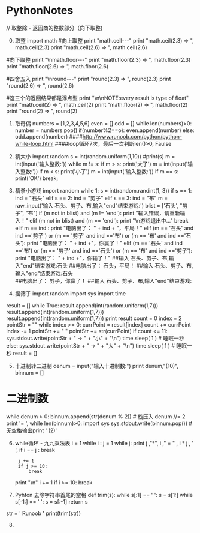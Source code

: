 # PythonNotes
//	取整除 - 返回商的整数部分（向下取整)

0. 取整
import math
#向上取整
        print "math.ceil---"
        print "math.ceil(2.3) => ", math.ceil(2.3)
        print "math.ceil(2.6) => ", math.ceil(2.6)

#向下取整
print "\nmath.floor---"
print "math.floor(2.3) => ", math.floor(2.3)
print "math.floor(2.6) => ", math.floor(2.6)

#四舍五入
print "\nround---"
print "round(2.3) => ", round(2.3)
print "round(2.6) => ", round(2.6)

#这三个的返回结果都是浮点型
print "\n\nNOTE:every result is type of float"
print "math.ceil(2) => ", math.ceil(2)
print "math.floor(2) => ", math.floor(2)
print "round(2) => ", round(2)




1. 取奇偶
numbers = [1,2,3,4,5,6]
even = []
odd = []
while len(numbers)>0:
    number = numbers.pop()
    if(number%2==o):
        even.append(number)
    else:
        odd.append(number)
####http://www.runoob.com/python/python-while-loop.html
####loop循环7次，最后一次判断len()>0, Faulse


2. 猜大小
import random
s = int(random.uniform(1,10))
#print(s)
m = int(input('输入整数:'))
while m != s:
    if m > s:
        print('大了')
        m = int(input('输入整数:'))
    if m < s:
        print('小了')
        m = int(input('输入整数:'))
    if m == s:
        print('OK')
        break;




3. 猜拳小游戏
import random
while 1:
    s = int(random.randint(1, 3))
    if s == 1:
        ind = "石头"
    elif s == 2:
        ind = "剪子"
    elif s == 3:
        ind = "布"
    m = raw_input('输入 石头、剪子、布,输入"end"结束游戏:')
    blist = ['石头', "剪子", "布"]
    if (m not in blist) and (m != 'end'):
        print "输入错误，请重新输入！"
    elif (m not in blist) and (m == 'end'):
        print "\n游戏退出中..."
        break
    elif m == ind :
        print "电脑出了： " + ind + "，平局！"
    elif (m == '石头' and ind =='剪子') or (m == '剪子' and ind =='布') or (m == '布' and ind =='石头'):
        print "电脑出了： " + ind +"，你赢了！"
    elif (m == '石头' and ind =='布') or (m == '剪子' and ind =='石头') or (m == '布' and ind =='剪子'):
        print "电脑出了： " + ind +"，你输了！"
##输入 石头、剪子、布,输入"end"结束游戏:石头
##电脑出了： 石头，平局！
##输入 石头、剪子、布,输入"end"结束游戏:石头    
##电脑出了： 剪子，你赢了！
##输入 石头、剪子、布,输入"end"结束游戏: 

4. 摇筛子
import random
import sys
import time

result = []
while True:
    result.append(int(random.uniform(1,7)))
    result.append(int(random.uniform(1,7)))
    result.append(int(random.uniform(1,7)))
    print result
    count = 0
    index = 2
    pointStr = ""
    while index >= 0:
        currPoint = result[index]
        count += currPoint
        index -= 1
        pointStr += " "
        pointStr += str(currPoint)
    if count <= 11:
        sys.stdout.write(pointStr + " -> " + "小" + "\n")
        time.sleep( 1 )   # 睡眠一秒
    else:
        sys.stdout.write(pointStr + " -> " + "大" + "\n")
        time.sleep( 1 )   # 睡眠一秒
    result = []
    
    
    
 5. 十进制转二进制
denum = input("输入十进制数:")
print denum,"(10)",
binnum = []
# 二进制数
while denum > 0:
    binnum.append(str(denum % 2)) # 栈压入
    denum //= 2
print '= ',
while len(binnum)>0:
    import sys
    sys.stdout.write(binnum.pop()) # 无空格输出print ' (2)'
    
    
    
6. while循环 - 九九乘法表
i = 1
while i :
    j = 1
    while j:
        print j ,"*", i ," = " , i * j , '  ',
        if i == j :
            break

        j += 1
        if j >= 10:
            break
    
    print "\n"
    i += 1
    if i >= 10:
        break



7. Pyhton 去除字符串首尾的空格
def trim(s):
    while s[:1] == ' ':
        s = s[1:]
    while s[-1:] == ' ':
        s = s[:-1]
    return s

str = '   Runoob     '
print(trim(str))




8. 









